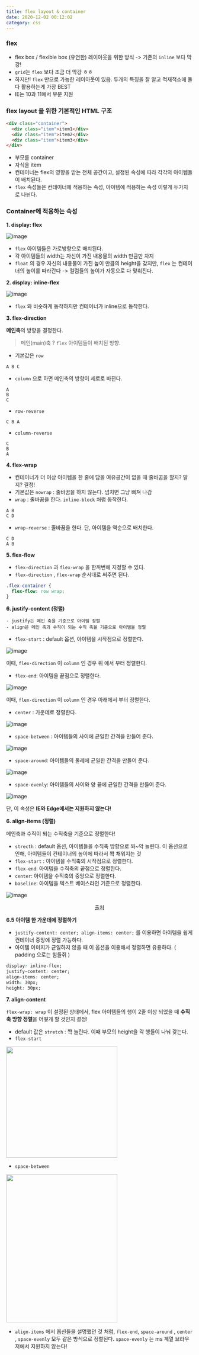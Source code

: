 ```yaml
---
title: flex layout & container
date: 2020-12-02 00:12:02
category: css
---
```


### flex

- flex box / flexible box (유연한) 레이아웃을 위한 방식 -> 기존의 `inline` 보다 막강!
- `grid`는 `flex` 보다 조금 더 막강 ㅎㅎ
- 하지만! `flex` 만으로 가능한 레이아웃이 있음. 두개의 특징을 잘 알고 적재적소에 둘 다 활용하는게 가장 BEST
- IE는 10과 11에서 부분 지원

### flex layout 을 위한 기본적인 HTML 구조

```html
<div class="container">
  <div class="item">item1</div>
  <div class="item">item2</div>
  <div class="item">item3</div>
</div>
```

- 부모를 container
- 자식을 item
- 컨테이너는 flex의 영향을 받는 전체 공간이고, 설정된 속성에 따라 각각의 아이템들이 배치된다.
- `flex` 속성들은 컨테이너에 적용하는 속성, 아이템에 적용하는 속성 이렇게 두가지로 나뉜다.

### Container에 적용하는 속성

**1. display: flex**

![image](https://user-images.githubusercontent.com/39187116/100558650-a06e7500-32f2-11eb-8a5b-2790b55631f3.png)

- `flex` 아이템들은 가로방향으로 배치된다.
- 각 아이템들의 width는 자신이 가진 내용물의 width 만큼만 차지
- `float` 의 경우 자신의 내용물이 가진 높이 만큼의 height을 갖지만, `flex` 는 컨테이너의 높이를 따라간다 -> 컬럼들의 높이가 자동으로 다 맞춰진다.

**2. display: inline-flex**

![image](https://user-images.githubusercontent.com/39187116/100558673-b0865480-32f2-11eb-91fe-60d7b8236455.png)

- `flex` 와 비슷하게 동작하지만 컨테이너가 inline으로 동작한다.

**3. flex-direction**

**메인축**의 방향을 결정한다.

> 메인(main)축 ? `flex` 아이템들이 배치된 방향.

- 기본값은 `row`

```
A B C
```

- `column` 으로 하면 메인축의 방향이 세로로 바뀐다.

```
A
B
C
```

- `row-reverse`

```
C B A
```

- `column-reverse`

```
C
B
A
```

**4. flex-wrap**

- 컨테이너가 더 이상 아이템을 한 줄에 담을 여유공간이 없을 때 줄바꿈을 할지? 말지? 결정!
- 기본값은 `nowrap` : 줄바꿈을 하지 않는다. 넘치면 그냥 삐져 나감
- `wrap` : 줄바꿈을 한다. `inline-block` 처럼 동작한다.

```
A B
C D
```

- `wrap-reverse` : 줄바꿈을 한다. 단, 아이템을 역순으로 배치한다.

```
C D
A B
```

**5. flex-flow**

- `flex-direction` 과 `flex-wrap` 을 한꺼번에 지정할 수 있다.
- `flex-direction` , `flex-wrap` 순서대로 써주면 된다.

```css
.flex-container {
  flex-flow: row wrap;
}
```

**6. justify-content (정렬)**

```
- justify는 메인 축을 기준으로 아이템 정렬
- align은 메인 축과 수직이 되는 수직 축을 기준으로 아이템을 정렬
```

- `flex-start` : default 옵션, 아이템을 시작점으로 정렬한다.

![image](https://user-images.githubusercontent.com/39187116/100679852-c0b23880-33b3-11eb-9efa-f71ca309709b.png)

이때, `flex-direction` 이 `column` 인 경우 위 에서 부터 정렬한다.

- `flex-end`: 아이템을 끝점으로 정렬한다.

![image](https://user-images.githubusercontent.com/39187116/100680031-1090ff80-33b4-11eb-8ba2-be032258b821.png)

이때, `flex-direction` 이 `column` 인 경우 아래에서 부터 정렬한다.

- `center` : 가운데로 정렬한다.

![image](https://user-images.githubusercontent.com/39187116/100680139-4930d900-33b4-11eb-88f3-3757ad3a1afc.png)

- `space-between` : 아이템들의 사이에 균일한 간격을 만들어 준다.

![image](https://user-images.githubusercontent.com/39187116/100680231-72ea0000-33b4-11eb-8b8e-bff46ec4d112.png)

- `space-around`: 아이템들의 둘레에 균일한 간격을 만들어 준다.

![image](https://user-images.githubusercontent.com/39187116/100680365-bf354000-33b4-11eb-881a-1310f142c0c4.png)

- `space-evenly`: 아이템들의 사이와 양 끝에 균일한 간격을 만들어 준다.

![image](https://user-images.githubusercontent.com/39187116/100680468-f60b5600-33b4-11eb-96cc-d0b20433c0b1.png)

단, 이 속성은 **IE와 Edge에서는 지원하지 않는다!**

**6. align-items (정렬)**

메인축과 수직이 되는 수직축을 기준으로 정렬한다!

- `strecth` : default 옵션, 아이템들을 수직축 방향으로 쫘~악 늘린다. 이 옵션으로 인해, 아이템들이 컨테이너의 높이에 따라서 쫙 채워지는 것
- `flex-start` : 아이템을 수직축의 시작점으로 정렬한다.
- `flex-end`: 아이템을 수직축의 끝점으로 정렬한다.
- `center`: 아이템을 수직축의 중앙으로 정렬한다.
- `baseline`: 아이템을 텍스트 베이스라인 기준으로 정렬한다.

![image](https://user-images.githubusercontent.com/39187116/100680958-0a9c1e00-33b6-11eb-916a-cb464f7ae5f2.png)

<div style="width: 100%; text-align: center;"><a href="https://velog.io/@ursr0706/vertical-align">출처</a></div>

**6.5 아이템 한 가운데에 정렬하기**

- `justify-content: center; align-items: center;` 를 이용하면 아이템을 쉽게 컨테이너 중앙에 정렬 가능하다.
- 아이템 이미지가 균일하지 않을 때 이 옵션을 이용해서 정렬하면 유용하다. ( padding 으로는 힘들쥐 )

```css
display: inline-flex;
justify-content: center;
align-items: center;
width: 30px;
height: 30px;
```

**7. align-content**

`flex-wrap: wrap` 이 설정된 상태에서, flex 아이템들의 행이 2줄 이상 되었을 때 **수직축 방향 정렬**을 어떻게 할 것인지 결정!

- default 값은 `stretch` : 쫙 늘린다. 이때 부모의 height을 각 행들이 나눠 갖는다.
- `flex-start`

<img src="https://user-images.githubusercontent.com/39187116/100758681-209bf400-3433-11eb-8ef8-bb9d372a7f07.png" width="300" height="300" />

- `space-between`

<img src="https://user-images.githubusercontent.com/39187116/100758988-783a5f80-3433-11eb-980e-d84364c07e41.png" width="300" height="400"/>

- `align-items` 에서 옵션들을 설명했던 것 처럼, `flex-end`, `space-around` , `center` , `space-evenly` 모두 같은 방식으로 정렬된다. `space-evenly` 는 ms 계열 브라우저에서 지원하지 않는다!
